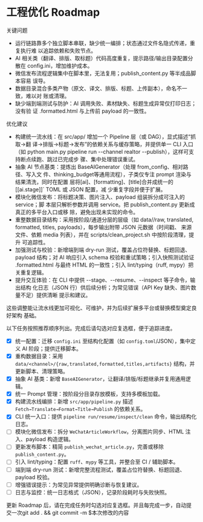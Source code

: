 # 工程优化 Roadmap


关键问题

  - 运行链路靠多个独立脚本串联，缺少统一编排；状态通过文件名隐式传递，重复执行难
  以追踪依赖和失败节点。
  - AI 相关类（翻译、排版、取标题）代码高度重复，提示路径/输出目录配置分散在
  config.ini，增加维护成本。
  - 微信发布流程逻辑集中在脚本里，无法复用；publish_content.py 等半成品脚本容易
  误导。
  - 数据目录混合多类产物（原文、译文、排版、标题、上传副本），命名不一致，难以对
  账或清理。
  - 缺少端到端测试与防护：AI 调用失败、素材缺失、标题生成异常仅打印日志；没有验
  证 .formatted.html 与上传前 payload 的一致性。

  优化建议

  - 构建统一流水线：在 src/app/ 增加一个 Pipeline 层（或 DAG），显式描述“抓取→翻
  译→排版→标题→发布”的依赖关系与缓存策略，并提供单一 CLI 入口（如 python main.py
  pipeline run --channel realtor --publish），这样可支持断点续跑、跳过已完成步
  骤、集中处理错误重试。
  - 抽象 AI 节点基类：提炼出 BaseAIGenerator（处理 from_config、相对路径、写入文
  件、thinking_budget等通用流程），子类仅专注 prompt 渲染与结果清洗，同时在配置
  层将[ai]、[formatting]、[title]合并成统一的[[ai.stage]]` TOML 或 JSON 配置，减
  少重复字段并便于扩展。
  - 模块化微信发布：将标题决策、图片注入、payload 组装拆分成可注入的 service；脚
  本层只解析参数并调用 service。把 publish_content.py 更新成真正的多平台入口或移
  除，避免出现未实现的命令。
  - 重整数据目录结构：采用按阶段/通道分层的层级（如 data/<channel>/raw,
  translated, formatted, titles, payloads），每步输出附带 JSON 元数据（时间戳、
  来源文件、依赖 media 列表），并在 scripts/clean_project.sh 中按阶段清理，提升
  可追踪性。
  - 加强测试与校验：新增端到端 dry-run 测试，覆盖占位符替换、标题回退、payload
  结构；对 AI 响应引入 schema 校验和重试策略；引入快照测试验证 .formatted.html
  与最终 HTML 的一致性；引入 lint/typing（ruff, mypy）把关重复逻辑。
  - 提升交互体验：在 CLI 中提供 --stage、--resume、--inspect 等子命令，输出结构
  化日志（JSON 行）供后续分析；为常见错误（API Key 缺失、图片数量不足）提供清晰
  提示和建议。

  这些调整能让流水线更加可视化、可维护，并为后续扩展多平台或替换模型奠定良好架构
  基础。


以下任务按照推荐顺序列出。完成后请勾选对应复选框，便于追踪进度。

- [x] 统一配置：迁移 `config.ini` 至结构化配置（如 `config.toml`/JSON），集中定义 AI 阶段；提供迁移脚本。
- [x] 重构数据目录：采用 `data/<channel>/{raw,translated,formatted,titles,artifacts}` 结构，并更新脚本、清理策略。
- [x] 抽象 AI 基类：新增 `BaseAIGenerator`，让翻译/排版/标题继承并复用通用逻辑。
- [x] 统一 Prompt 管理：按阶段分目录存放模板，支持多模板加载。
- [x] 构建流水线编排：新增 `src/app/pipeline.py` 描述 `Fetch→Translate→Format→Title→Publish` 的依赖关系。
- [x] CLI 统一入口：提供 `pipeline run/resume/inspect/clean` 命令，输出结构化日志。
- [ ] 模块化微信发布：拆分 `WeChatArticleWorkflow`，分离图片同步、HTML 注入、payload 构造逻辑。
- [ ] 更新发布脚本：精简 `publish_wechat_article.py`，完善或移除 `publish_content.py`。
- [ ] 引入 lint/typing：配置 `ruff`、`mypy` 等工具，并整合至 CI / 辅助脚本。
- [ ] 端到端 dry-run 测试：新增完整流程测试，覆盖占位符替换、标题回退、payload 校验。
- [ ] 增强错误提示：为常见异常提供明确诊断与恢复建议。
- [ ] 日志与监控：统一日志格式（JSON），记录阶段耗时与失败快照。

更新 Roadmap 后，请在完成任务时勾选对应复选框。并且每完成一步，自动提交一次git add . && git commit -m $本次修改的内容
